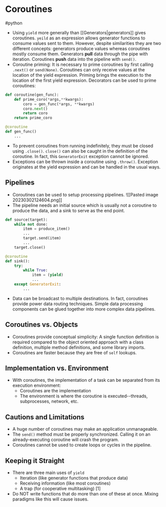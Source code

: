 # Coroutines
#python 

- Using `yield` more generally than [[Generators|generators]] gives coroutines. `yeild` as an expression allows generator functions to consume values sent to them. However, despite similarities they are two different concepts: generators produce values whereas coroutines mostly consume them. Generators **pull** data through the pipe with iteration. Coroutines **push** data into the pipeline with `send()`.
- Coroutine priming: It is necessary to prime coroutines by first calling `.next()`  or `send(None)`. Coroutines can only receive values at the location of the yield expression. Priming brings the execution to the location of the first yield expression. Decorators can be used to prime coroutines: 
```python
def coroutine(gen_func):
	def prime_coro(*args,**kwargs):
		coro = gen_func(*args, **kwargs)
		coro.next()
		return coro
	return prime_coro

@coroutine
def gen_func()
	...
```

- To prevent coroutines from running indefinitely, they must be closed using `.close()`. `close()` can also be caught in the definition of the coroutine. In fact, this `GeneratorExit` exception cannot be ignored.
- Exceptions can be thrown inside a coroutine using `.throw()`. Exception originates at the yield expression and can be handled in the usual ways.

## Pipelines
- Coroutines can be used to setup processing pipelines.
![[Pasted image 20230302124604.png]]
-  The pipeline needs an initial source which is usually not a coroutine to produce the data, and a sink to serve as the end point.
```python
def source(target):
	while not done:
		item = produce_item()
		...
		target.send(item)
		...
	target.close()

@coroutine
def sink():
	try:
		while True:
			item = (yield)
			...
	except GeneratorExit:
		...
```

- Data can be broadcast to multiple destinations. In fact, coroutines provide power data routing techniques. Simple data processing components can be glued together into more complex data pipelines.

## Coroutines vs. Objects
- Coroutines provide conceptual simplicity: A single function definition is required compared to the object oriented approach with a class definition, multiple method definitions, and some library imports.
- Coroutines are faster because they are free of `self` lookups. 

## Implementation vs. Environment
- With coroutines, the implementation of a task can be separated from its execution environment:
	- Coroutines are the implementation
	- The environment is where the coroutine is executed--threads, subprocesses, network, etc.

## Cautions and Limitations
- A huge number of coroutines may make an application unmanageable.
- The `send()` method must be properly synchronized. Calling it on an already-executing coroutine will crash the program.
- Coroutines cannot be used to create loops or cycles in the pipeline.

## Keeping it Straight
- There are three main uses of `yield`
	- Iteration (like generator functions that produce data)
	- Receiving information (like most coroutines)
	- A trap (for cooperative multitasking) [1]
- Do NOT write functions that do more than one of these at once. Mixing paradigms like this will cause issues.